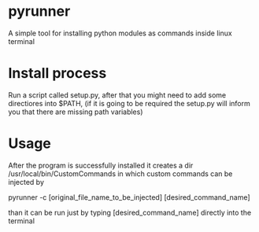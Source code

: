 # pyrunner
A simple tool for installing python modules as commands inside linux terminal

# Install process
Run a script called setup.py, after that you might need to add some directiores into $PATH,
(if it is going to be required the setup.py will inform you that there are missing path
variables)

# Usage
After the program is successfully installed it creates a dir /usr/local/bin/CustomCommands
in which custom commands can be injected by 

pyrunner -c [original_file_name_to_be_injected] [desired_command_name]

than it can be run just by typing [desired_command_name] directly into the terminal

